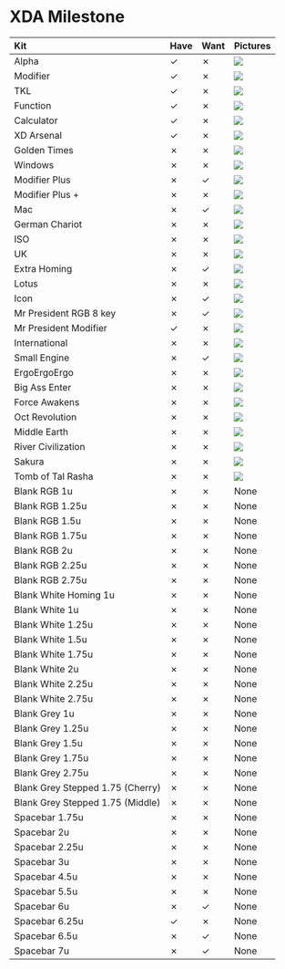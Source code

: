 # XDA Milestone

| Kit                                   | Have    | Want    | Pictures |
| :-------------------------------------| :------ | :------ | :------- |
| Alpha                                 |    ✓    |    ✗    | ![](https://raw.githubusercontent.com/barnumbirr/keysets/master/doc/xda_milestone/pictures/xda_milestone_alpha.png) |
| Modifier                              |    ✓    |    ✗    | ![](https://raw.githubusercontent.com/barnumbirr/keysets/master/doc/xda_milestone/pictures/xda_milestone_modifier.png) |
| TKL                                   |    ✓    |    ✗    | ![](https://raw.githubusercontent.com/barnumbirr/keysets/master/doc/xda_milestone/pictures/xda_milestone_tkl.png) |
| Function                              |    ✓    |    ✗    | ![](https://raw.githubusercontent.com/barnumbirr/keysets/master/doc/xda_milestone/pictures/xda_milestone_function.png) |
| Calculator                            |    ✓    |    ✗    | ![](https://raw.githubusercontent.com/barnumbirr/keysets/master/doc/xda_milestone/pictures/xda_milestone_calculator.png) |
| XD Arsenal                            |    ✓    |    ✗    | ![](https://raw.githubusercontent.com/barnumbirr/keysets/master/doc/xda_milestone/pictures/xda_milestone_xd_arsenal.png) |
| Golden Times                          |    ✗    |    ✗    | ![](https://raw.githubusercontent.com/barnumbirr/keysets/master/doc/xda_milestone/pictures/xda_milestone_golden_times.png) |
| Windows                               |    ✗    |    ✗    | ![](https://raw.githubusercontent.com/barnumbirr/keysets/master/doc/xda_milestone/pictures/xda_milestone_windows.png) |
| Modifier Plus                         |    ✗    |    ✓    | ![](https://raw.githubusercontent.com/barnumbirr/keysets/master/doc/xda_milestone/pictures/xda_milestone_modifier_plus.png) |
| Modifier Plus +                       |    ✗    |    ✗    | ![](https://raw.githubusercontent.com/barnumbirr/keysets/master/doc/xda_milestone/pictures/xda_milestone_modifier_plus+.png) |
| Mac                                   |    ✗    |    ✓    | ![](https://raw.githubusercontent.com/barnumbirr/keysets/master/doc/xda_milestone/pictures/xda_milestone_mac.png) |
| German Chariot                        |    ✗    |    ✗    | ![](https://raw.githubusercontent.com/barnumbirr/keysets/master/doc/xda_milestone/pictures/xda_milestone_german_chariot.png) |
| ISO                                   |    ✗    |    ✗    | ![](https://raw.githubusercontent.com/barnumbirr/keysets/master/doc/xda_milestone/pictures/xda_milestone_uk_iso.png) |
| UK                                    |    ✗    |    ✗    | ![](https://raw.githubusercontent.com/barnumbirr/keysets/master/doc/xda_milestone/pictures/xda_milestone_iso.png) |
| Extra Homing                          |    ✗    |    ✓    | ![](https://raw.githubusercontent.com/barnumbirr/keysets/master/doc/xda_milestone/pictures/xda_milestone_extra_homing.png) |
| Lotus                                 |    ✗    |    ✗    | ![](https://raw.githubusercontent.com/barnumbirr/keysets/master/doc/xda_milestone/pictures/xda_milestone_lotus.png) |
| Icon                                  |    ✗    |    ✓    | ![](https://raw.githubusercontent.com/barnumbirr/keysets/master/doc/xda_milestone/pictures/xda_milestone_icon.png) |
| Mr President RGB 8 key                |    ✗    |    ✓    | ![](https://raw.githubusercontent.com/barnumbirr/keysets/master/doc/xda_milestone/pictures/xda_milestone_mr_president_rgb_8_key.png) |
| Mr President Modifier                 |    ✓    |    ✗    | ![](https://raw.githubusercontent.com/barnumbirr/keysets/master/doc/xda_milestone/pictures/xda_milestone_mr_president_modifier.png) |
| International                         |    ✗    |    ✗    | ![](https://raw.githubusercontent.com/barnumbirr/keysets/master/doc/xda_milestone/pictures/xda_milestone_international.png) |
| Small Engine                          |    ✗    |    ✓    | ![](https://raw.githubusercontent.com/barnumbirr/keysets/master/doc/xda_milestone/pictures/xda_milestone_small_engine.png) |
| ErgoErgoErgo                          |    ✗    |    ✗    | ![](https://raw.githubusercontent.com/barnumbirr/keysets/master/doc/xda_milestone/pictures/xda_milestone_ergoergoergo.png) |
| Big Ass Enter                         |    ✗    |    ✗    | ![](https://raw.githubusercontent.com/barnumbirr/keysets/master/doc/xda_milestone/pictures/xda_milestone_big_ass_enter.png) |
| Force Awakens                         |    ✗    |    ✗    | ![](https://raw.githubusercontent.com/barnumbirr/keysets/master/doc/xda_milestone/pictures/xda_milestone_force_awakens.png) |
| Oct Revolution                        |    ✗    |    ✗    | ![](https://raw.githubusercontent.com/barnumbirr/keysets/master/doc/xda_milestone/pictures/xda_milestone_oct_revolution.png) |
| Middle Earth                          |    ✗    |    ✗    | ![](https://raw.githubusercontent.com/barnumbirr/keysets/master/doc/xda_milestone/pictures/xda_milestone_middle_earth.png) |
| River Civilization                    |    ✗    |    ✗    | ![](https://raw.githubusercontent.com/barnumbirr/keysets/master/doc/xda_milestone/pictures/xda_milestone_river_civilization.png) |
| Sakura                                |    ✗    |    ✗    | ![](https://raw.githubusercontent.com/barnumbirr/keysets/master/doc/xda_milestone/pictures/xda_milestone_sakura.png) |
| Tomb of Tal Rasha                     |    ✗    |    ✗    | ![](https://raw.githubusercontent.com/barnumbirr/keysets/master/doc/xda_milestone/pictures/xda_milestone_tal_rasha.png) |
| Blank RGB 1u                          |    ✗    |    ✗    | None |
| Blank RGB 1.25u                       |    ✗    |    ✗    | None |
| Blank RGB 1.5u                        |    ✗    |    ✗    | None |
| Blank RGB 1.75u                       |    ✗    |    ✗    | None |
| Blank RGB 2u                          |    ✗    |    ✗    | None |
| Blank RGB 2.25u                       |    ✗    |    ✗    | None |
| Blank RGB 2.75u                       |    ✗    |    ✗    | None |
| Blank White Homing 1u                 |    ✗    |    ✗    | None |
| Blank White 1u                        |    ✗    |    ✗    | None |
| Blank White 1.25u                     |    ✗    |    ✗    | None |
| Blank White 1.5u                      |    ✗    |    ✗    | None |
| Blank White 1.75u                     |    ✗    |    ✗    | None |
| Blank White 2u                        |    ✗    |    ✗    | None |
| Blank White 2.25u                     |    ✗    |    ✗    | None |
| Blank White 2.75u                     |    ✗    |    ✗    | None |
| Blank Grey 1u                         |    ✗    |    ✗    | None |
| Blank Grey 1.25u                      |    ✗    |    ✗    | None |
| Blank Grey 1.5u                       |    ✗    |    ✗    | None |
| Blank Grey 1.75u                      |    ✗    |    ✗    | None |
| Blank Grey 2.75u                      |    ✗    |    ✗    | None |
| Blank Grey Stepped 1.75 (Cherry)      |    ✗    |    ✗    | None |
| Blank Grey Stepped 1.75 (Middle)      |    ✗    |    ✗    | None |
| Spacebar 1.75u                        |    ✗    |    ✗    | None |
| Spacebar 2u                           |    ✗    |    ✗    | None |
| Spacebar 2.25u                        |    ✗    |    ✗    | None |
| Spacebar 3u                           |    ✗    |    ✗    | None |
| Spacebar 4.5u                         |    ✗    |    ✗    | None |
| Spacebar 5.5u                         |    ✗    |    ✗    | None |
| Spacebar 6u                           |    ✗    |    ✓    | None |
| Spacebar 6.25u                        |    ✓    |    ✗    | None |
| Spacebar 6.5u                         |    ✗    |    ✓    | None |
| Spacebar 7u                           |    ✗    |    ✓    | None |
